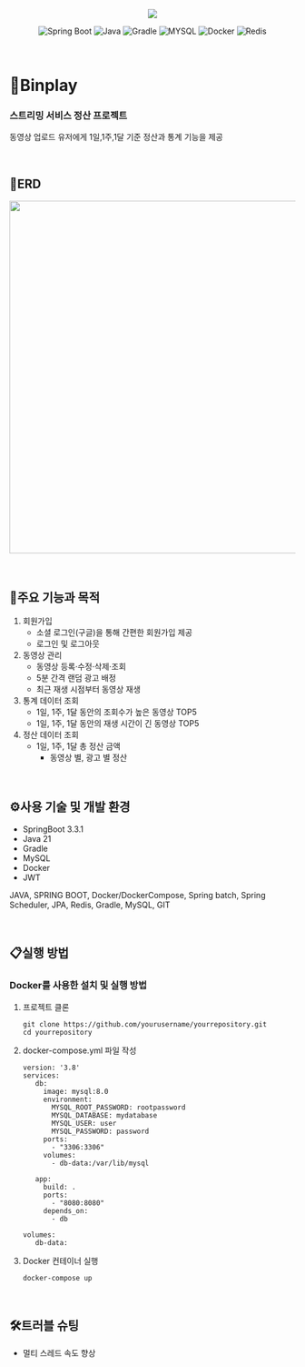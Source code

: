 <p align="center">
  <img align="center" src="https://postfiles.pstatic.net/MjAyNDA3MThfNjEg/MDAxNzIxMjk4NTM0Mjcw.gCx4GFSYGo0iljD7LYFDFWxPBUUxrmu4alHpXQvYjL4g.CufZ4V291zUpmrjN2vVQBU4u-fMLnMGSmHdCRFQ4muAg.PNG/binplay_(1).png?type=w966">
</p>

<div align="center">

  ![Spring Boot](https://img.shields.io/badge/-SpringBoot-6DB33F?style=for-the-badge&logo=springboot&logoColor=white)
  ![Java](https://img.shields.io/badge/-Java-ED8B00?style=for-the-badge&logo=java&logoColor=white)
  ![Gradle](https://img.shields.io/badge/-Gradle-02303A?style=for-the-badge&logo=gradle&logoColor=white)
  ![MYSQL](https://img.shields.io/badge/-MySQL-005C84?style=for-the-badge&logo=mysql&logoColor=white)
  ![Docker](https://img.shields.io/badge/-Docker-2496ED?style=for-the-badge&logo=docker&logoColor=white)
  ![Redis](https://img.shields.io/badge/-Redis-FF4438?style=for-the-badge&logo=redis&logoColor=white)

</div>

<p>&#160;</p>

# 📌Binplay
### 스트리밍 서비스 정산 프로젝트
<p>동영상 업로드 유저에게 1일,1주,1달 기준 정산과 통계 기능을 제공</p>

<p>&#160;</p>

## 🎨ERD
<img src="https://postfiles.pstatic.net/MjAyNDA3MjBfMTQw/MDAxNzIxNDA5ODk2MTM2.7ywqKUn2baDmlwFBNA6UWSsNlCRoWkBbRGDzuuY9mUYg.1uArCbuwAW4CP4oQdXtqH1loOHayqaoN0YHt7olEQuYg.PNG/%EC%8A%A4%ED%81%AC%EB%A6%B0%EC%83%B7_2024-07-20_022435.png?type=w966" width="620">

<p>&#160;</p>

## 🎯주요 기능과 목적
1. 회원가입
    - 소셜 로그인(구글)을 통해 간편한 회원가입 제공
    - 로그인 및 로그아웃
2. 동영상 관리
    - 동영상 등록·수정·삭제·조회
    - 5분 간격 랜덤 광고 배정
    - 최근 재생 시점부터 동영상 재생
3. 통계 데이터 조회
    - 1일, 1주, 1달 동안의 조회수가 높은 동영상 TOP5
    - 1일, 1주, 1달 동안의 재생 시간이 긴 동영상 TOP5
4. 정산 데이터 조회
    - 1일, 1주, 1달 총 정산 금액
      - 동영상 별, 광고 별 정산

<p>&#160;</p>

## ⚙️사용 기술 및 개발 환경
- SpringBoot 3.3.1
- Java 21
- Gradle
- MySQL
- Docker
- JWT
  
JAVA, SPRING BOOT, Docker/DockerCompose, Spring batch, Spring Scheduler, JPA, Redis, Gradle, MySQL, GIT<br>

<p>&#160;</p>

## 📋실행 방법
### Docker를 사용한 설치 및 실행 방법
1. 프로젝트 클론
   ```
   git clone https://github.com/yourusername/yourrepository.git
   cd yourrepository
   ```

2. docker-compose.yml 파일 작성
   ```
   version: '3.8'
   services:
      db:
        image: mysql:8.0
        environment:
          MYSQL_ROOT_PASSWORD: rootpassword
          MYSQL_DATABASE: mydatabase
          MYSQL_USER: user
          MYSQL_PASSWORD: password
        ports:
          - "3306:3306"
        volumes:
          - db-data:/var/lib/mysql
    
      app:
        build: .
        ports:
          - "8080:8080"
        depends_on:
          - db
    
   volumes:
      db-data:
   ```
3. Docker 컨테이너 실행
   ```
   docker-compose up
   ```

<p>&#160;</p>

## 🛠️트러블 슈팅
- 멀티 스레드 속도 향상

<p>&#160;</p>

